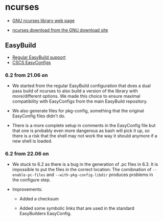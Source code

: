 # ncurses

  * [GNU ncurses library web page](https://invisible-island.net/ncurses/)

  * [ncurses download from the GNU download site](https://ftp.gnu.org/pub/gnu/ncurses/)


## EasyBuild

  * [Regular EasyBuild support](https://github.com/easybuilders/easybuild-easyconfigs/tree/develop/easybuild/easyconfigs/n/ncurses)
  * [CSCS EasyConfigs](https://github.com/eth-cscs/production/tree/master/easybuild/easyconfigs/n/ncurses)


### 6.2 from 21.06 on

  * We started from the regular EasyBuild configuration that does a dual pass
    build of ncurses to also build a version of the library with more/different
    options. We made this choice to ensure maximal compatibility with EasyConfigs
    from the main EasyBuild repository.

  * We also generate files for pkg-config, something that the original EasyConfig
    files didn't do.

  * There is a more complete setup in comments in the EasyConfig file but that one
    is probably even more dangerous as bash will pick it up, so there is a risk
    that the shell may not work the way it should anymore if a new shell is loaded.

### 6.2 from 22.06 on

  * We stuck to 6.2 as there is a bug in the generation of .pc files in 6.3. It is
    impossible to put the files in the correct location: The comibnation of 
    `--enable-pc-files` and `--with-pkg-config-libdir` produces problems in
    the configure step.

  * Improvements:

      * Added a checksum

      * Added some symbolic links that are used in the standard EasyBuilders EasyConfig.
